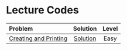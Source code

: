 # Lecture Codes

|  Problem  |  Solution  |  Level  |
|:----------|:----------:|:-------:|
|  [Creating and Printing](https://www.naukri.com/code360/problems/create-a-graph-and-print-it_1214551)  |  [Solution]()  |  Easy  |